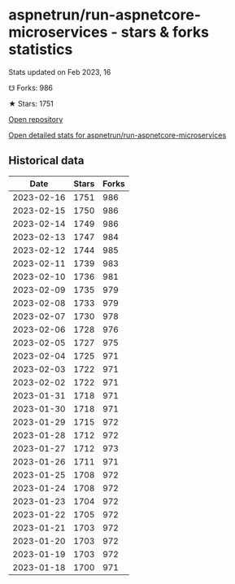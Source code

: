 # aspnetrun/run-aspnetcore-microservices - stars & forks statistics

Stats updated on Feb 2023, 16

☋ Forks: 986

★ Stars: 1751

[Open repository](https://github.com/aspnetrun/run-aspnetcore-microservices)

[Open detailed stats for aspnetrun/run-aspnetcore-microservices](https://reviewgithub.com/rep/aspnetrun/run-aspnetcore-microservices)

## Historical data
| Date | Stars | Forks |
|------|-------|-------|
| 2023-02-16 | 1751 | 986 | 
| 2023-02-15 | 1750 | 986 | 
| 2023-02-14 | 1749 | 986 | 
| 2023-02-13 | 1747 | 984 | 
| 2023-02-12 | 1744 | 985 | 
| 2023-02-11 | 1739 | 983 | 
| 2023-02-10 | 1736 | 981 | 
| 2023-02-09 | 1735 | 979 | 
| 2023-02-08 | 1733 | 979 | 
| 2023-02-07 | 1730 | 978 | 
| 2023-02-06 | 1728 | 976 | 
| 2023-02-05 | 1727 | 975 | 
| 2023-02-04 | 1725 | 971 | 
| 2023-02-03 | 1722 | 971 | 
| 2023-02-02 | 1722 | 971 | 
| 2023-01-31 | 1718 | 971 | 
| 2023-01-30 | 1718 | 971 | 
| 2023-01-29 | 1715 | 972 | 
| 2023-01-28 | 1712 | 972 | 
| 2023-01-27 | 1712 | 973 | 
| 2023-01-26 | 1711 | 971 | 
| 2023-01-25 | 1708 | 972 | 
| 2023-01-24 | 1708 | 972 | 
| 2023-01-23 | 1704 | 972 | 
| 2023-01-22 | 1705 | 972 | 
| 2023-01-21 | 1703 | 972 | 
| 2023-01-20 | 1703 | 972 | 
| 2023-01-19 | 1703 | 972 | 
| 2023-01-18 | 1700 | 971 | 

